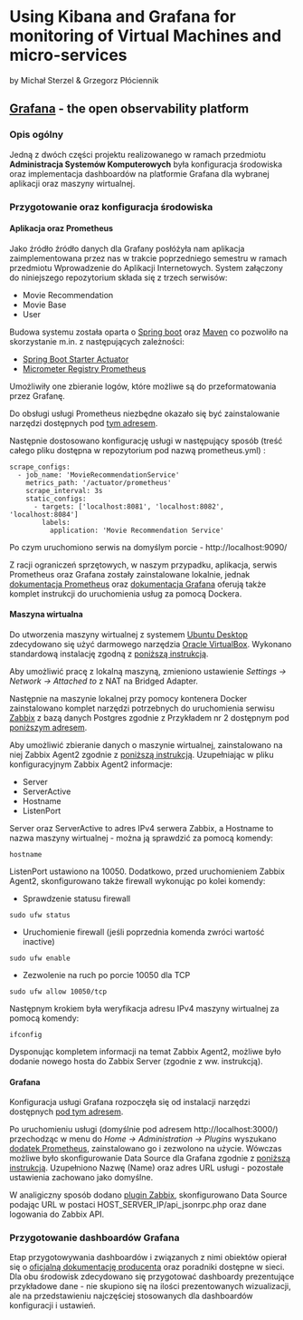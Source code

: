 # Using Kibana and Grafana for monitoring of Virtual Machines and micro-services
by Michał Sterzel & Grzegorz Płóciennik

## [Grafana](https://grafana.com/) - the open observability platform
### Opis ogólny
Jedną z dwóch części projektu realizowanego w ramach przedmiotu **Administracja Systemów Komputerowych** była konfiguracja środowiska oraz implementacja dashboardów na platformie Grafana dla wybranej aplikacji oraz maszyny wirtualnej.

### Przygotowanie oraz konfiguracja środowiska

#### Aplikacja oraz Prometheus
Jako źródło źródło danych dla Grafany posłóżyła nam aplikacja zaimplementowana przez nas w trakcie poprzedniego semestru w ramach przedmiotu Wprowadzenie do Aplikacji Internetowych.
System załączony do niniejszego repozytorium składa się z trzech serwisów:
- Movie Recommendation
- Movie Base
- User

Budowa systemu została oparta o [Spring boot](https://spring.io/projects/spring-boot) oraz [Maven](https://maven.apache.org/) co pozwoliło na skorzystanie m.in. z następujących zależności:
- [Spring Boot Starter Actuator](https://mvnrepository.com/artifact/org.springframework.boot/spring-boot-starter-actuator)
- [Micrometer Registry Prometheus](https://mvnrepository.com/artifact/io.micrometer/micrometer-registry-prometheus)

Umożliwiły one zbieranie logów, które możliwe są do przeformatowania przez Grafanę.

Do obsługi usługi Prometheus niezbędne okazało się być zainstalowanie narzędzi dostępnych pod [tym adresem](https://prometheus.io/download/).

Następnie dostosowano konfigurację usługi w następujący sposób (treść całego pliku dostępna w repozytorium pod nazwą prometheus.yml) :
```
scrape_configs:
  - job_name: 'MovieRecommendationService'
    metrics_path: '/actuator/prometheus'
    scrape_interval: 3s
    static_configs:
      - targets: ['localhost:8081', 'localhost:8082', 'localhost:8084']
        labels:
          application: 'Movie Recommendation Service'
```
Po czym uruchomiono serwis na domyślym porcie - http://localhost:9090/

Z racji ograniczeń sprzętowych, w naszym przypadku, aplikacja, serwis Prometheus oraz Grafana zostały zainstalowane lokalnie, jednak [dokumentacja Prometheus](https://prometheus.io/docs/prometheus/latest/installation/) oraz [dokumentacja Grafana](https://grafana.com/docs/grafana/latest/setup-grafana/installation/docker/) oferują także komplet instrukcji do uruchomienia usług za pomocą Dockera.

#### Maszyna wirtualna
Do utworzenia maszyny wirtualnej z systemem [Ubuntu Desktop](https://ubuntu.com/download/desktop) zdecydowano się użyć darmowego narzędzia [Oracle VirtualBox](https://www.virtualbox.org/).
Wykonano standardową instalację zgodną z [poniższą instrukcją](https://ubuntu.com/tutorials/how-to-run-ubuntu-desktop-on-a-virtual-machine-using-virtualbox#1-overview).

Aby umożliwić pracę z lokalną maszyną, zmieniono ustawienie _Settings -> Network -> Attached to_ z NAT na Bridged Adapter.

Następnie na maszynie lokalnej przy pomocy kontenera Docker zainstalowano komplet narzędzi potrzebnych do uruchomienia serwisu [Zabbix](https://www.zabbix.com/) z bazą danych Postgres zgodnie z Przykładem nr 2 dostępnym pod [poniższym adresem](https://www.zabbix.com/documentation/current/en/manual/installation/containers).

Aby umożliwić zbieranie danych o maszynie wirtualnej, zainstalowano na niej Zabbix Agent2 zgodnie z [poniższą instrukcją](https://medium.com/geekculture/how-to-install-zabbix-agent2-on-linux-c603023207d2).
Uzupełniając w pliku konfiguracyjnym Zabbix Agent2 informacje:
- Server
- ServerActive
- Hostname
- ListenPort

Server oraz ServerActive to adres IPv4 serwera Zabbix, a Hostname to nazwa maszyny wirtualnej - można ją sprawdzić za pomocą komendy:
```
hostname
```
ListenPort ustawiono na 10050.
Dodatkowo, przed uruchomieniem Zabbix Agent2, skonfigurowano także firewall wykonując po kolei komendy:
- Sprawdzenie statusu firewall
```
sudo ufw status
```
- Uruchomienie firewall (jeśli poprzednia komenda zwróci wartość inactive)
```
sudo ufw enable
```
- Zezwolenie na ruch po porcie 10050 dla TCP
```
sudo ufw allow 10050/tcp
```


Następnym krokiem była weryfikacja adresu IPv4 maszyny wirtualnej za pomocą komendy:
```
ifconfig
```
Dysponując kompletem informacji na temat Zabbix Agent2, możliwe było dodanie nowego hosta do Zabbix Server (zgodnie z ww. instrukcją).


#### Grafana
Konfiguracja usługi Grafana rozpoczęła się od instalacji narzędzi dostępnych [pod tym adresem](https://grafana.com/grafana/download?platform=windows).

Po uruchomieniu usługi (domyślnie pod adresem http://localhost:3000/) przechodząc w menu do _Home -> Administration -> Plugins_ wyszukano [dodatek Prometheus](https://grafana.com/grafana/plugins/prometheus/), zainstalowano go i zezwolono na użycie.
Wówczas możliwe było skonfigurowanie Data Source dla Grafana zgodnie z [poniższą instrukcją](https://prometheus.io/docs/visualization/grafana/).
Uzupełniono Nazwę (Name) oraz adres URL usługi - pozostałe ustawienia zachowano jako domyślne.

W analigiczny sposób dodano [plugin Zabbix](https://grafana.com/grafana/plugins/alexanderzobnin-zabbix-app/), skonfigurowano Data Source podając URL w postaci HOST_SERVER_IP/api_jsonrpc.php oraz dane logowania do Zabbix API.

### Przygotowanie dashboardów Grafana
Etap przygotowywania dashboardów i związanych z nimi obiektów opierał się o [oficjalną dokumentację producenta](https://grafana.com/docs/grafana/latest/) oraz poradniki dostępne w sieci.
Dla obu środowisk zdecydowano się przygotować dashboardy prezentujące przykładowe dane - nie skupiono się na ilości prezentowanych wizualizacji, ale na przedstawieniu najczęściej stosowanych dla dashboardów konfiguracji i ustawień. 
